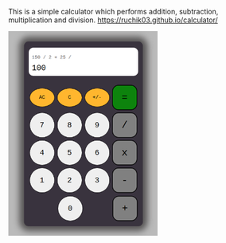  This is a simple calculator which performs addition, subtraction, multiplication and division.
 https://ruchik03.github.io/calculator/
 
 <img src = "OutputImage/calculator.png" width = "300" align="center" >
 

